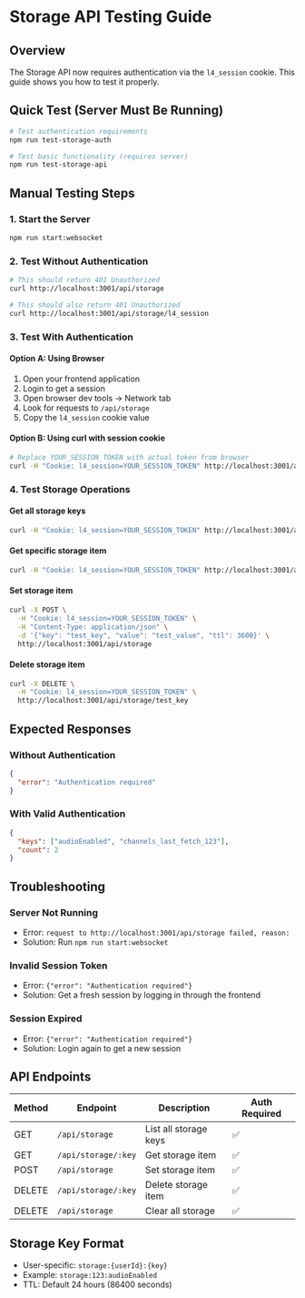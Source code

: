# Storage API Testing Guide

## Overview
The Storage API now requires authentication via the `l4_session` cookie. This guide shows you how to test it properly.

## Quick Test (Server Must Be Running)

```bash
# Test authentication requirements
npm run test-storage-auth

# Test basic functionality (requires server)
npm run test-storage-api
```

## Manual Testing Steps

### 1. Start the Server
```bash
npm run start:websocket
```

### 2. Test Without Authentication
```bash
# This should return 401 Unauthorized
curl http://localhost:3001/api/storage

# This should also return 401 Unauthorized  
curl http://localhost:3001/api/storage/l4_session
```

### 3. Test With Authentication

#### Option A: Using Browser
1. Open your frontend application
2. Login to get a session
3. Open browser dev tools → Network tab
4. Look for requests to `/api/storage`
5. Copy the `l4_session` cookie value

#### Option B: Using curl with session cookie
```bash
# Replace YOUR_SESSION_TOKEN with actual token from browser
curl -H "Cookie: l4_session=YOUR_SESSION_TOKEN" http://localhost:3001/api/storage
```

### 4. Test Storage Operations

#### Get all storage keys
```bash
curl -H "Cookie: l4_session=YOUR_SESSION_TOKEN" http://localhost:3001/api/storage
```

#### Get specific storage item
```bash
curl -H "Cookie: l4_session=YOUR_SESSION_TOKEN" http://localhost:3001/api/storage/audioEnabled
```

#### Set storage item
```bash
curl -X POST \
  -H "Cookie: l4_session=YOUR_SESSION_TOKEN" \
  -H "Content-Type: application/json" \
  -d '{"key": "test_key", "value": "test_value", "ttl": 3600}' \
  http://localhost:3001/api/storage
```

#### Delete storage item
```bash
curl -X DELETE \
  -H "Cookie: l4_session=YOUR_SESSION_TOKEN" \
  http://localhost:3001/api/storage/test_key
```

## Expected Responses

### Without Authentication
```json
{
  "error": "Authentication required"
}
```

### With Valid Authentication
```json
{
  "keys": ["audioEnabled", "channels_last_fetch_123"],
  "count": 2
}
```

## Troubleshooting

### Server Not Running
- Error: `request to http://localhost:3001/api/storage failed, reason:`
- Solution: Run `npm run start:websocket`

### Invalid Session Token
- Error: `{"error": "Authentication required"}`
- Solution: Get a fresh session by logging in through the frontend

### Session Expired
- Error: `{"error": "Authentication required"}`
- Solution: Login again to get a new session

## API Endpoints

| Method | Endpoint | Description | Auth Required |
|--------|----------|-------------|---------------|
| GET | `/api/storage` | List all storage keys | ✅ |
| GET | `/api/storage/:key` | Get storage item | ✅ |
| POST | `/api/storage` | Set storage item | ✅ |
| DELETE | `/api/storage/:key` | Delete storage item | ✅ |
| DELETE | `/api/storage` | Clear all storage | ✅ |

## Storage Key Format
- User-specific: `storage:{userId}:{key}`
- Example: `storage:123:audioEnabled`
- TTL: Default 24 hours (86400 seconds)
